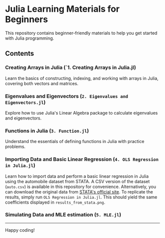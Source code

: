 # Julia Learning Materials for Beginners

This repository contains beginner-friendly materials to help you get started with Julia programming.
## Contents

### Creating Arrays in Julia (`1. Creating Arrays in Julia.jl\) 
Learn the basics of constructing, indexing, and working with arrays in Julia, covering both vectors and matrices.

### Eigenvalues and Eigenvectors (`2. Eigenvalues and Eigenvectors.jl`)
Explore how to use Julia's Linear Algebra package to calculate eigenvalues and eigenvectors.

### Functions in Julia (`3. Function.jl`)
Understand the essentials of defining functions in Julia with practice problems.

### Importing Data and Basic Linear Regression (`4. OLS Regression in Julia.jl`)

Learn how to import data and perform a basic linear regression in Julia using the automobile dataset from STATA.
A CSV version of the dataset (`auto.csv`) is available in this repository for convenience. 
Alternatively, you can download the original data from [STATA's official site](https://www.stata-press.com/data/r9/u.html).
To replicate the results, simply run `OLS Regression in Julia.jl`. This should yield the same coefficients displayed in `results_from_stata.png`.

### Simulating Data and MLE estimation (`5. MLE.jl`)

---
Happy coding!
